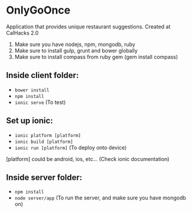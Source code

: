 # OnlyGoOnce
Application that provides unique restaurant suggestions. Created at CalHacks 2.0

1. Make sure you have nodejs, npm, mongodb, ruby
2. Make sure to install gulp, grunt and bower globally
3. Make sure to install compass from ruby gem (gem install compass)

Inside client folder:
----------------
- ```bower install```
- ```npm install```
- ```ionic serve``` (To test)

Set up ionic:
---------------
- ```ionic platform [platform]```
- ```ionic build [platform]```
- ```ionic run [platform]``` (To deploy onto device)

[platform] could be android, ios, etc... (Check ionic documentation)

Inside server folder:
---------------
- ```npm install```
- ```node server/app``` (To run the server, and make sure you have mongodb on)

